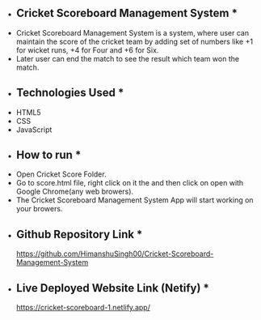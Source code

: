 

* Cricket Scoreboard Management System *
  ------------------------------------

- Cricket Scoreboard Management System is a system, where user can maintain the score of the cricket team 
  by adding set of numbers like +1 for wicket runs, +4 for Four and +6 for Six. 
- Later user can end the match to see the result which team won the match.



* Technologies Used *
  -----------------

- HTML5
- CSS
- JavaScript



* How to run *
  ----------

- Open Cricket Score Folder.
- Go to score.html file, right click on it the and then click on open with Google Chrome(any web browers).
- The Cricket Scoreboard Management System App will start working on your browers.


* Github Repository Link *
  ---------------------
  https://github.com/HimanshuSingh00/Cricket-Scoreboard-Management-System
  

* Live Deployed Website Link (Netify) *
  -----------------------------------
  https://cricket-scoreboard-1.netlify.app/
  
